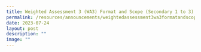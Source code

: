 ```yaml
---
title: Weighted Assessment 3 (WA3) Format and Scope (Secondary 1 to 3)
permalink: /resources/announcements/weightedassessment3wa3formatandscopesecondary1to3/
date: 2023-07-24
layout: post
description: ""
image: ""
---
```


